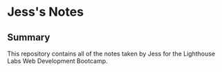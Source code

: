 # Jess's Notes 
## Summary 

This repository contains all of the notes taken by Jess for the Lighthouse Labs Web Development Bootcamp.